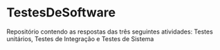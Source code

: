 # TestesDeSoftware
Repositório contendo as respostas das três seguintes atividades: Testes unitários, Testes de Integração e Testes de Sistema 

